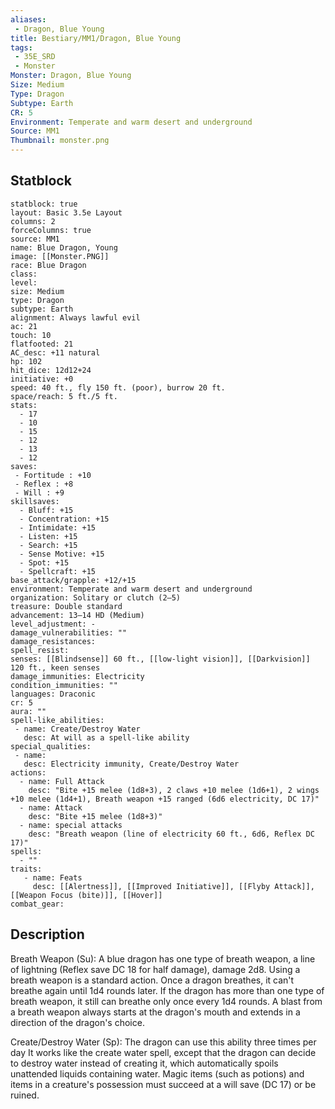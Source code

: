 ```yaml
---
aliases:
 - Dragon, Blue Young
title: Bestiary/MM1/Dragon, Blue Young
tags:
 - 35E_SRD
 - Monster
Monster: Dragon, Blue Young
Size: Medium
Type: Dragon
Subtype: Earth
CR: 5
Environment: Temperate and warm desert and underground
Source: MM1
Thumbnail: monster.png
---
```


## Statblock

```statblock
statblock: true
layout: Basic 3.5e Layout
columns: 2
forceColumns: true
source: MM1 
name: Blue Dragon, Young
image: [[Monster.PNG]]
race: Blue Dragon
class: 
level: 
size: Medium
type: Dragon
subtype: Earth
alignment: Always lawful evil
ac: 21
touch: 10
flatfooted: 21
AC_desc: +11 natural
hp: 102
hit_dice: 12d12+24
initiative: +0
speed: 40 ft., fly 150 ft. (poor), burrow 20 ft.
space/reach: 5 ft./5 ft.
stats:
  - 17
  - 10
  - 15
  - 12
  - 13
  - 12
saves:
 - Fortitude : +10
 - Reflex : +8
 - Will : +9
skillsaves:
  - Bluff: +15
  - Concentration: +15
  - Intimidate: +15
  - Listen: +15
  - Search: +15
  - Sense Motive: +15
  - Spot: +15
  - Spellcraft: +15
base_attack/grapple: +12/+15
environment: Temperate and warm desert and underground
organization: Solitary or clutch (2–5)
treasure: Double standard
advancement: 13–14 HD (Medium)
level_adjustment: -
damage_vulnerabilities: ""
damage_resistances: 
spell_resist: 
senses: [[Blindsense]] 60 ft., [[low-light vision]], [[Darkvision]] 120 ft., keen senses
damage_immunities: Electricity
condition_immunities: ""
languages: Draconic
cr: 5
aura: ""
spell-like_abilities:
 - name: Create/Destroy Water
   desc: At will as a spell-like ability
special_qualities:
 - name: 
   desc: Electricity immunity, Create/Destroy Water
actions:
  - name: Full Attack
    desc: "Bite +15 melee (1d8+3), 2 claws +10 melee (1d6+1), 2 wings +10 melee (1d4+1), Breath weapon +15 ranged (6d6 electricity, DC 17)"
  - name: Attack
    desc: "Bite +15 melee (1d8+3)"
  - name: special attacks
    desc: "Breath weapon (line of electricity 60 ft., 6d6, Reflex DC 17)"
spells:
  - ""
traits:
   - name: Feats
     desc: [[Alertness]], [[Improved Initiative]], [[Flyby Attack]], [[Weapon Focus (bite)]], [[Hover]]
combat_gear:  
```

## Description






Breath Weapon (Su): A blue dragon has one type of breath weapon, a line of lightning (Reflex save DC 18 for half damage), damage 2d8. Using a breath weapon is a standard action. Once a dragon breathes, it can't breathe again until 1d4 rounds later. If the dragon has more than one type of breath weapon, it still can breathe only once every 1d4 rounds. A blast from a breath weapon always starts at the dragon's mouth and extends in a direction of the dragon's choice.

Create/Destroy Water (Sp): The dragon can use this ability three times per day It works like the create water spell, except that the dragon can decide to destroy water instead of creating it, which automatically spoils unattended liquids containing water. Magic items (such as potions) and items in a creature's possession must succeed at a will save (DC 17) or be ruined.